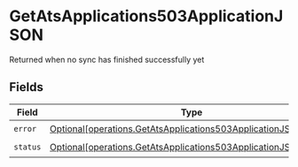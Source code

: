 # GetAtsApplications503ApplicationJSON

Returned when no sync has finished successfully yet


## Fields

| Field                                                                                                                                        | Type                                                                                                                                         | Required                                                                                                                                     | Description                                                                                                                                  |
| -------------------------------------------------------------------------------------------------------------------------------------------- | -------------------------------------------------------------------------------------------------------------------------------------------- | -------------------------------------------------------------------------------------------------------------------------------------------- | -------------------------------------------------------------------------------------------------------------------------------------------- |
| `error`                                                                                                                                      | [Optional[operations.GetAtsApplications503ApplicationJSONError]](undefined/models/operations/getatsapplications503applicationjsonerror.md)   | :heavy_check_mark:                                                                                                                           | N/A                                                                                                                                          |
| `status`                                                                                                                                     | [Optional[operations.GetAtsApplications503ApplicationJSONStatus]](undefined/models/operations/getatsapplications503applicationjsonstatus.md) | :heavy_check_mark:                                                                                                                           | N/A                                                                                                                                          |